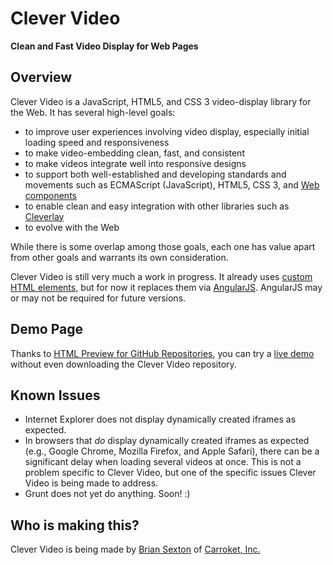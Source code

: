 # Clever Video

**Clean and Fast Video Display for Web Pages**

## Overview

Clever Video is a JavaScript, HTML5, and CSS 3 video-display library for the Web. It has several high-level goals:

* to improve user experiences involving video display, especially initial loading speed and responsiveness
* to make video-embedding clean, fast, and consistent
* to make videos integrate well into responsive designs
* to support both well-established and developing standards and movements such as ECMAScript (JavaScript), HTML5, CSS 3, and [Web components](https://webcomponents.org/)
* to enable clean and easy integration with other libraries such as [Cleverlay](https://cleverlay.com/)
* to evolve with the Web

While there is some overlap among those goals, each one has value apart from other goals and warrants its own consideration.

Clever Video is still very much a work in progress. It already uses [custom HTML elements](https://webcomponents.org/articles/introduction-to-custom-elements/), but for now it replaces them via [AngularJS](https://angularjs.org/). AngularJS may or may not be required for future versions.

## Demo Page

Thanks to [HTML Preview for GitHub Repositories](https://github.com/htmlpreview/htmlpreview.github.com), you can try a [live demo](https://htmlpreview.github.io/?https://github.com/carroket/clever-video/blob/master/source/demo/video.html) without even downloading the Clever Video repository.

## Known Issues

* Internet Explorer does not display dynamically created iframes as expected.
* In browsers that *do* display dynamically created iframes as expected (e.g., Google Chrome, Mozilla Firefox, and Apple Safari), there can be a significant delay when loading several videos at once. This is not a problem specific to Clever Video, but one of the specific issues Clever Video is being made to address.
* Grunt does not yet do anything. Soon! :)

## Who is making this?

Clever Video is being made by [Brian Sexton](https://briansexton.com/) of [Carroket, Inc.](https://carroket.com/)